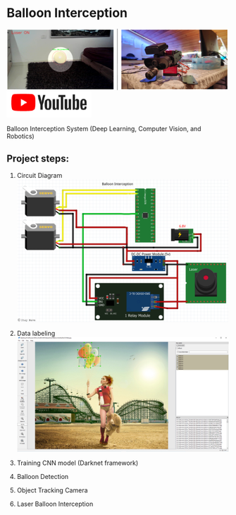 # Balloon Interception

![title](/github_images/Balloon_Interception.PNG)
[![title](/github_images/youtube.png "Balloon Interception - Deep Learning, Computer Vision, and Robotics")](https://www.youtube.com/watch?v=UwBT0xUOck4&ab_channel=ItayNave)

Balloon Interception System (Deep Learning, Computer Vision, and Robotics)


## Project steps:

1. Circuit Diagram
![alt text](/github_images/Schematic.png)

2. Data labeling
![alt text](/github_images/Label.PNG)

3. Training CNN model (Darknet framework)
4. Balloon Detection                 
5. Object Tracking Camera
6. Laser Balloon Interception
